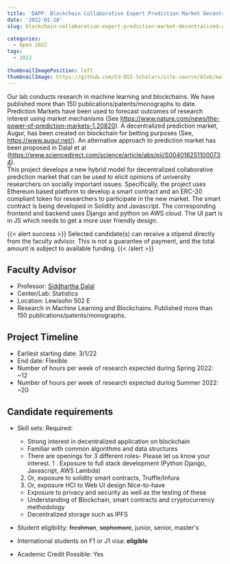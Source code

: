 ```yaml
---
title: 'DAPP: Blockchain Collaborative Expert Prediction Market Decentralized Applications'
date: '2022-01-28'
slug: blockchain-collaborative-expert-prediction-market-decentralized-applications

categories:
  - Open 2022
tags:
  - 2022
  
thumbnailImagePosition: left
thumbnailImage: https://github.com/CU-DSI-Scholars/site-source/blob/main/static/img/cryptocurrencies.jpg?raw=true
---
```


<!--more-->

Our lab conducts research in machine learning and blockchains. We have published more than 150 publications/patents/monographs to date. Prediction Markets have been used to forecast outcomes of research interest using market mechanisms (See https://www.nature.com/news/the-power-of-prediction-markets-1.20820). A decentralized prediction market, Augur, has been created on blockchain for betting purposes (See, https://www.augur.net/). An alternative approach to prediction market has been proposed in Dalal et al (https://www.sciencedirect.com/science/article/abs/pii/S0040162511000734).  
This project develops a new hybrid model for decentralized collaborative prediction market that can be used to elicit opinions of university researchers on socially important issues. Specifically, the project uses Ethereum based platform to develop a smart contract and an ERC-20 compliant token for researchers to participate in the new market. The smart contract is being developed in Solidity and Javascript. The corresponding frontend and backend uses Django and python on AWS cloud. The UI part is in JS which needs to get a more user friendly design.


{{< alert success >}}
Selected candidate(s) can receive a stipend directly from the faculty advisor. This is not a guarantee of payment, and the total amount is subject to available funding.
{{< /alert >}}

## Faculty Advisor
+ Professor: [Siddhartha Dalal](http://stat.columbia.edu/department-directory/name/siddhartha-dalal/)
+ Center/Lab: Statistics
+ Location: Lewisohn 502 E
+ Research in Machine Learning and Blockchains. Published more than 150 publications/patents/monographs.

## Project Timeline
+ Earliest starting date: 3/1/22
+ End date: Flexible
+ Number of hours per week of research expected during Spring 2022: ~12
+ Number of hours per week of research expected during Summer 2022: ~20

## Candidate requirements
+ Skill sets: 
  Required: 
  - Strong interest in decentralized application on blockchain
  - Familiar with common algorithms and data structures
  - There are openings for 3 different roles- Please let us know your interest.
  1 . Exposure to full stack development (Python Django, Javascript, AWS Lambda)
  2. Or, exposure to solidity smart contracts, Truffle/Infura
  3. Or, exposure HCI to Web UI design
  Nice-to-have
  - Exposure to privacy and security as well as the testing of these
  - Understanding of Blockchain, smart contracts and cryptocurrency methodology 
  - Decentralized storage such as IPFS

+ Student eligibility: ~~freshman~~, ~~sophomore~~, junior, senior, master's
+ International students on F1 or J1 visa: **eligible**
+ Academic Credit Possible: Yes

